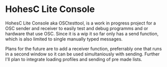 # HohesC Lite Console
HohesC Lite Console aka OSCtesttool, is a work in progress project for a OSC sender and receiver to easily test and debug programms and or hardware that use OSC.
Since it is a wip it so far only has a send function, which is also limited to single manually typed messages.

Plans for the future are to add a receiver function, preferrably one that runs in a second window so it can be used simultaniously with sending.
Further I'll plan to integrate loading profiles and sending of pre made lists.
